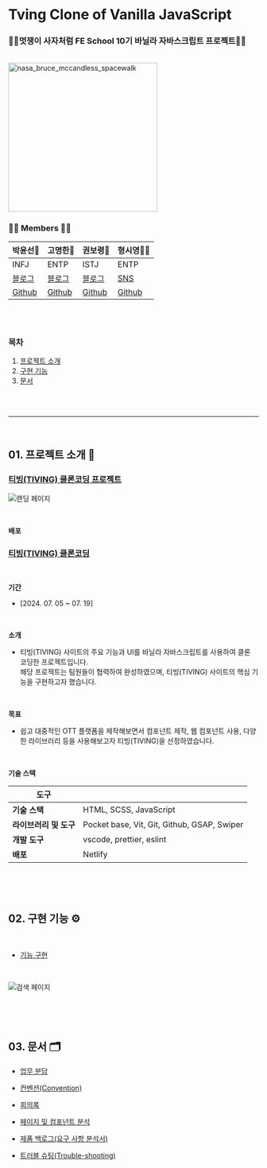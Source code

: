 # Tving Clone of Vanilla JavaScript
### 👩‍🚀멋쟁이 사자처럼 FE School 10기 바닐라 자바스크립트 프로젝트🧑‍🚀

<br/>
<img src="https://github.com/user-attachments/assets/1835edd2-f078-478e-bc79-519db68125f8" alt="nasa_bruce_mccandless_spacewalk" width="300" height="300">

<br/>

### 👩‍🚀 Members 🧑‍🚀

| 박윤선🧸 | 고명한🙈 | 권보령🥊 | 형시영👩‍💻 |
|----------|----------|----------|----------|
| INFJ   | ENTP   | ISTJ   | ENTP |
| [블로그](https://opaque-parade-b25.notion.site/c7e2c7c4929442b986ef2e1e3d668b8e)   | [블로그](https://velog.io/@rhaudgks12/posts)   | [블로그](https://tensdiary.tistory.com/)   | [SNS](https://www.instagram.com/hssio_?igsh=MWlxdXVpNmwxeGtmNA%3D%3D&utm_source=qr)   |
| [Github](https://github.com/YSP97)   | [Github](https://github.com/Gomyeunghan)   | [Github](https://github.com/kwonboryong)   | [Github](https://github.com/hyoungsiyoung)   |

<br/><br/>

### 목차
1. [프로젝트 소개](#01-프로젝트-소개-📝)
2. [구현 기능](#02-구현-기능-⚙)
3. [문서](#03-문서-🗂)

<br/><br/>

---

<br/>

## 01. 프로젝트 소개 📝

###  [티빙(TIVING) 클론코딩 프로젝트](https://5joragotaing.netlify.app/)

![랜딩 페이지](https://github.com/user-attachments/assets/27e8ec9f-5f63-494a-810f-408a493dc685)

<br/>

**배포**
### [티빙(TIVING) 클론코딩](https://5joragotaing.netlify.app/)

<br/>

**기간** 
<br/>
- [2024. 07. 05 ~ 07. 19]

<br/>

**소개** 
<br/>
- 티빙(TIVING) 사이트의 주요 기능과 UI를 바닐라 자바스크립트를 사용하여 클론 코딩한 프로젝트입니다. <br/>
해당 프로젝트는 팀원들이 협력하여 완성하였으며, 티빙(TIVING) 사이트의 핵심 기능을 구현하고자 했습니다.<br/>

<br/>

**목표** 
<br/>
- 쉽고 대중적인 OTT 플랫폼을 제작해보면서 컴포넌트 제작, 웹 컴포넌트 사용, 다양한 라이브러리 등을 사용해보고자 티빙(TIVING)을 선정하였습니다.

<br/>

**기술 스택** <br/>
<div markdown="1" class="vertical-table">

|     도구     |     | 
| ----------------- | ----------------- |
| **기술 스택**   | HTML, SCSS, JavaScript |
| **라이브러리 및 도구** | Pocket base, Vit, Git, Github, GSAP, Swiper |
| **개발 도구**    | vscode, prettier, eslint  |
| **배포**         |  Netlify  |


<br/><br/><br/>

## 02. 구현 기능 ⚙

<br/>

- [기능 구현](https://github.com/FRONTENDSCHOOL10/5jorago-vanilla-project/wiki/%EA%B8%B0%EB%8A%A5-%EA%B5%AC%ED%98%84)

<br/>

![검색 페이지](https://github.com/user-attachments/assets/b6d6bb21-4aee-416c-86ab-41c680c92fd0)

<br/><br/><br/>

## 03. 문서 🗂
- [업무 분담](https://github.com/FRONTENDSCHOOL10/5jorago-vanilla-project/wiki/%EC%97%85%EB%AC%B4-%EB%B6%84%EB%8B%B4)
- [컨벤션(Convention)](https://github.com/FRONTENDSCHOOL10/5jorago-vanilla-project/wiki/%EC%BB%A8%EB%B2%A4%EC%85%98(Convention))
- [회의록](https://github.com/FRONTENDSCHOOL10/5jorago-vanilla-project/wiki/%ED%9A%8C%EC%9D%98%EB%A1%9D)

- [페이지 및 컴포넌트 분석](https://github.com/FRONTENDSCHOOL10/5jorago-vanilla-project/wiki/%ED%8E%98%EC%9D%B4%EC%A7%80-%EB%B0%8F-%EC%BB%B4%ED%8F%AC%EB%84%8C%ED%8A%B8-%EB%B6%84%EC%84%9D)
- [제품 백로그(요구 사항 분석서)](https://github.com/FRONTENDSCHOOL10/5jorago-vanilla-project/wiki/%EC%A0%9C%ED%92%88-%EB%B0%B1%EB%A1%9C%EA%B7%B8(%EC%9A%94%EA%B5%AC-%EC%82%AC%ED%95%AD-%EB%B6%84%EC%84%9D%EC%84%9C))
- [트러블 슈팅(Trouble-shooting)](https://github.com/FRONTENDSCHOOL10/5jorago-vanilla-project/wiki/%ED%8A%B8%EB%9F%AC%EB%B8%94-%EC%8A%88%ED%8C%85(Trouble-shooting))


<br/><br/>
